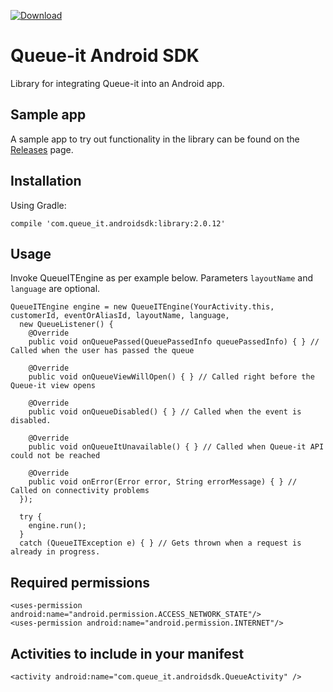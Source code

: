 [ ![Download](https://api.bintray.com/packages/queueit/maven/com.queue_it.androidsdk/images/download.svg) ](https://bintray.com/queueit/maven/com.queue_it.androidsdk/_latestVersion)

# Queue-it Android SDK

Library for integrating Queue-it into an Android app.

## Sample app

A sample app to try out functionality in the library can be found on the [Releases](https://github.com/queueit/android-sdk/releases) page.

## Installation

Using Gradle:

    compile 'com.queue_it.androidsdk:library:2.0.12'

## Usage

Invoke QueueITEngine as per example below. Parameters `layoutName` and `language` are optional.

    QueueITEngine engine = new QueueITEngine(YourActivity.this, customerId, eventOrAliasId, layoutName, language,
      new QueueListener() {
        @Override
        public void onQueuePassed(QueuePassedInfo queuePassedInfo) { } // Called when the user has passed the queue

        @Override
        public void onQueueViewWillOpen() { } // Called right before the Queue-it view opens

        @Override
        public void onQueueDisabled() { } // Called when the event is disabled.

        @Override
        public void onQueueItUnavailable() { } // Called when Queue-it API could not be reached

        @Override
        public void onError(Error error, String errorMessage) { } // Called on connectivity problems
      });

      try {
        engine.run();
      }
      catch (QueueITException e) { } // Gets thrown when a request is already in progress.


## Required permissions

    <uses-permission android:name="android.permission.ACCESS_NETWORK_STATE"/>
    <uses-permission android:name="android.permission.INTERNET"/>

## Activities to include in your manifest

    <activity android:name="com.queue_it.androidsdk.QueueActivity" />

